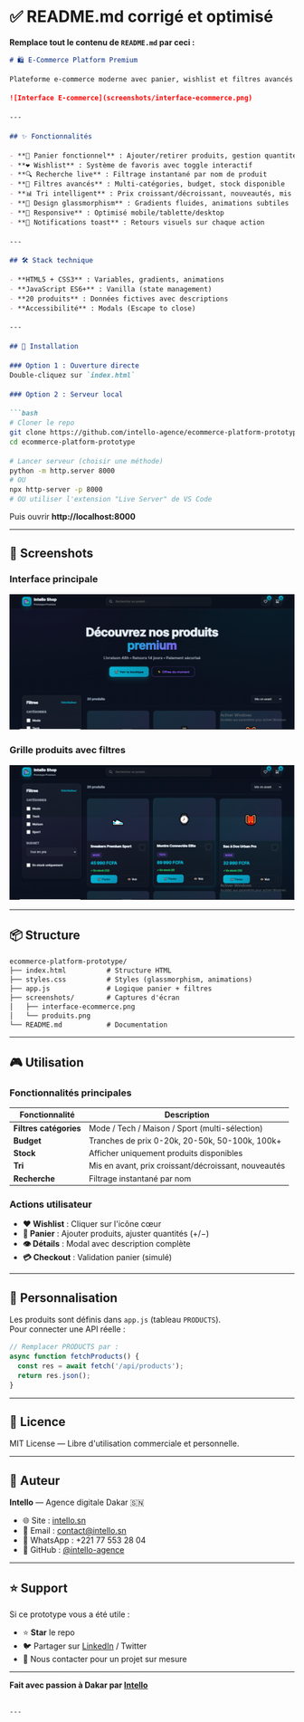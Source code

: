 # ✅ README.md corrigé et optimisé

**Remplace tout le contenu de `README.md` par ceci :**

```markdown
# 🛍️ E-Commerce Platform Premium

Plateforme e-commerce moderne avec panier, wishlist et filtres avancés — Prototype premium par [Intello](https://intello.sn).

![Interface E-commerce](screenshots/interface-ecommerce.png)

---

## ✨ Fonctionnalités

- **🛒 Panier fonctionnel** : Ajouter/retirer produits, gestion quantités, calcul total
- **❤️ Wishlist** : Système de favoris avec toggle interactif
- **🔍 Recherche live** : Filtrage instantané par nom de produit
- **🎯 Filtres avancés** : Multi-catégories, budget, stock disponible
- **📊 Tri intelligent** : Prix croissant/décroissant, nouveautés, mis en avant
- **🎨 Design glassmorphism** : Gradients fluides, animations subtiles
- **📱 Responsive** : Optimisé mobile/tablette/desktop
- **🔔 Notifications toast** : Retours visuels sur chaque action

---

## 🛠️ Stack technique

- **HTML5 + CSS3** : Variables, gradients, animations
- **JavaScript ES6+** : Vanilla (state management)
- **20 produits** : Données fictives avec descriptions
- **Accessibilité** : Modals (Escape to close)

---

## 🚀 Installation

### Option 1 : Ouverture directe
Double-cliquez sur `index.html`

### Option 2 : Serveur local

```bash
# Cloner le repo
git clone https://github.com/intello-agence/ecommerce-platform-prototype.git
cd ecommerce-platform-prototype

# Lancer serveur (choisir une méthode)
python -m http.server 8000
# OU
npx http-server -p 8000
# OU utiliser l'extension "Live Server" de VS Code
```

Puis ouvrir **http://localhost:8000**

---

## 📸 Screenshots

### Interface principale
![Interface E-commerce](screenshots/interface-ecommerce.png)

### Grille produits avec filtres
![Produits](screenshots/produits.png)

---

## 📦 Structure

```
ecommerce-platform-prototype/
├── index.html          # Structure HTML
├── styles.css          # Styles (glassmorphism, animations)
├── app.js              # Logique panier + filtres
├── screenshots/        # Captures d'écran
│   ├── interface-ecommerce.png
│   └── produits.png
└── README.md           # Documentation
```

---

## 🎮 Utilisation

### Fonctionnalités principales

| Fonctionnalité | Description |
|----------------|-------------|
| **Filtres catégories** | Mode / Tech / Maison / Sport (multi-sélection) |
| **Budget** | Tranches de prix 0-20k, 20-50k, 50-100k, 100k+ |
| **Stock** | Afficher uniquement produits disponibles |
| **Tri** | Mis en avant, prix croissant/décroissant, nouveautés |
| **Recherche** | Filtrage instantané par nom |

### Actions utilisateur

- **❤️ Wishlist** : Cliquer sur l'icône cœur
- **🛒 Panier** : Ajouter produits, ajuster quantités (+/−)
- **👁️ Détails** : Modal avec description complète
- **💳 Checkout** : Validation panier (simulé)

---

## 🎨 Personnalisation

Les produits sont définis dans `app.js` (tableau `PRODUCTS`).  
Pour connecter une API réelle :

```javascript
// Remplacer PRODUCTS par :
async function fetchProducts() {
  const res = await fetch('/api/products');
  return res.json();
}
```

---

## 📄 Licence

MIT License — Libre d'utilisation commerciale et personnelle.

---

## 👤 Auteur

**Intello** — Agence digitale Dakar 🇸🇳

- 🌐 Site : [intello.sn](https://intello.sn)
- 📧 Email : contact@intello.sn
- 📱 WhatsApp : +221 77 553 28 04
- 💼 GitHub : [@intello-agence](https://github.com/intello-agence)

---

## ⭐ Support

Si ce prototype vous a été utile :

- ⭐ **Star** le repo
- 🐦 Partager sur [LinkedIn](https://linkedin.com/company/intello-agence) / Twitter
- 📧 Nous contacter pour un projet sur mesure

---

**Fait avec passion à Dakar par [Intello](https://intello.sn)**
```

---

